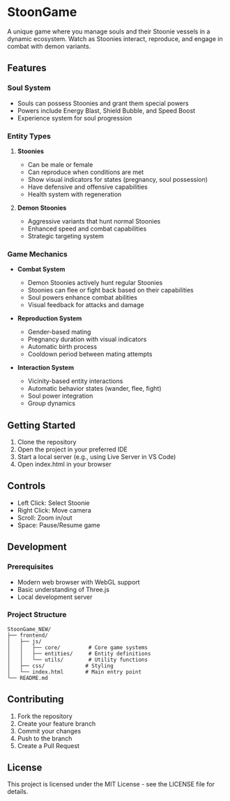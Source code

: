 # StoonGame

A unique game where you manage souls and their Stoonie vessels in a dynamic ecosystem. Watch as Stoonies interact, reproduce, and engage in combat with demon variants.

## Features

### Soul System
- Souls can possess Stoonies and grant them special powers
- Powers include Energy Blast, Shield Bubble, and Speed Boost
- Experience system for soul progression

### Entity Types
1. **Stoonies**
   - Can be male or female
   - Can reproduce when conditions are met
   - Show visual indicators for states (pregnancy, soul possession)
   - Have defensive and offensive capabilities
   - Health system with regeneration

2. **Demon Stoonies**
   - Aggressive variants that hunt normal Stoonies
   - Enhanced speed and combat capabilities
   - Strategic targeting system

### Game Mechanics
- **Combat System**
  - Demon Stoonies actively hunt regular Stoonies
  - Stoonies can flee or fight back based on their capabilities
  - Soul powers enhance combat abilities
  - Visual feedback for attacks and damage

- **Reproduction System**
  - Gender-based mating
  - Pregnancy duration with visual indicators
  - Automatic birth process
  - Cooldown period between mating attempts

- **Interaction System**
  - Vicinity-based entity interactions
  - Automatic behavior states (wander, flee, fight)
  - Soul power integration
  - Group dynamics

## Getting Started

1. Clone the repository
2. Open the project in your preferred IDE
3. Start a local server (e.g., using Live Server in VS Code)
4. Open index.html in your browser

## Controls
- Left Click: Select Stoonie
- Right Click: Move camera
- Scroll: Zoom in/out
- Space: Pause/Resume game

## Development

### Prerequisites
- Modern web browser with WebGL support
- Basic understanding of Three.js
- Local development server

### Project Structure
```
StoonGame_NEW/
├── frontend/
│   ├── js/
│   │   ├── core/         # Core game systems
│   │   ├── entities/     # Entity definitions
│   │   └── utils/        # Utility functions
│   ├── css/             # Styling
│   └── index.html       # Main entry point
└── README.md
```

## Contributing
1. Fork the repository
2. Create your feature branch
3. Commit your changes
4. Push to the branch
5. Create a Pull Request

## License
This project is licensed under the MIT License - see the LICENSE file for details.
